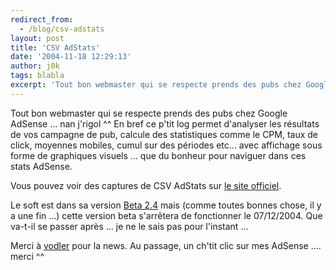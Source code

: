 ```yaml
---
redirect_from:
  - /blog/csv-adstats
layout: post
title: 'CSV AdStats'
date: '2004-11-18 12:29:13'
author: j0k
tags: blabla
excerpt: 'Tout bon webmaster qui se respecte prends des pubs chez Google AdSense ... nan j''rigol ^^   En bref ce p''tit log permet d''analyser les résultats de vos campagne de pub,  calcule des statistiques comme le CPM, taux de click, moyennes mobiles, cumul sur des périodes etc... avec affichage sous forme de graphiques visuels ... que du bonheur pour naviguer dans ces stats      ...'
---
```


Tout bon webmaster qui se respecte prends des pubs chez Google AdSense ... nan j'rigol ^^   En bref ce p'tit log permet d'analyser les résultats de vos campagne de pub,  calcule des statistiques comme le CPM, taux de click, moyennes mobiles, cumul sur des périodes etc... avec affichage sous forme de graphiques visuels ... que du bonheur pour naviguer dans ces stats AdSense.

Vous pouvez voir des captures de CSV AdStats sur [le site officiel](http://www.nix.fr/csvadstats.aspx?q=capture).

Le soft est dans sa version [Beta 2.4](http://www.nix.fr/csvadstats.aspx?q=download) mais (comme toutes bonnes chose, il y a une fin ...) cette version beta s'arrêtera de fonctionner le 07/12/2004.   Que va-t-il se passer après ... je ne le sais pas pour l'instant ...

Merci à [vodler](http://www.kass.biz/kass4/news.php?item.450) pour la news.   Au passage, un ch'tit clic sur mes AdSense .... merci ^^
